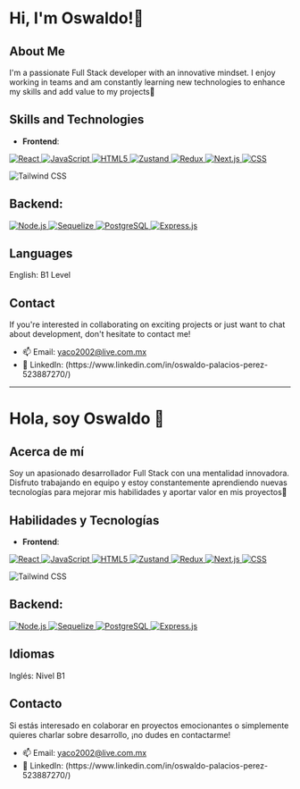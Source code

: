 # Hi, I'm Oswaldo!👋

## About Me
I'm a passionate Full Stack developer with an innovative mindset. I enjoy working in teams and am constantly learning new technologies to enhance my skills and add value to my projects🌟

## Skills and Technologies
- **Frontend**:
<p> 
  <a target="_blank" href="https://img.shields.io/badge/React-61DAFB?style=for-the-badge&logo=react&logoColor=white">
  <img src="https://img.shields.io/badge/React-61DAFB?style=for-the-badge&logo=react&logoColor=white" alt="React">
</a>

<a target="_blank" rel="noopener noreferrer nofollow" href="https://img.shields.io/badge/JavaScript-F7DF1E?style=for-the-badge&logo=javascript&logoColor=black">
    <img src="https://img.shields.io/badge/JavaScript-F7DF1E?style=for-the-badge&logo=javascript&logoColor=black" 
         alt="JavaScript" 
         style="max-width: 100%;">
</a>


<a target="_blank" rel="noopener noreferrer nofollow" href="https://img.shields.io/badge/HTML5-E34F26?style=for-the-badge&logo=html5&logoColor=white">
    <img src="https://img.shields.io/badge/HTML5-E34F26?style=for-the-badge&logo=html5&logoColor=white" 
         alt="HTML5" 
         style="max-width: 100%;">
</a>

<a target="_blank" rel="noopener noreferrer nofollow" href="https://img.shields.io/badge/Zustand-000000?style=for-the-badge&logo=react&logoColor=white">
    <img src="https://img.shields.io/badge/Zustand-000000?style=for-the-badge&logo=react&logoColor=white" 
         alt="Zustand" 
         style="max-width: 100%;">
</a>

<a target="_blank" rel="noopener noreferrer nofollow" href="https://img.shields.io/badge/Redux-764ABC?style=for-the-badge&logo=redux&logoColor=white">
    <img src="https://img.shields.io/badge/Redux-764ABC?style=for-the-badge&logo=redux&logoColor=white" 
         alt="Redux" 
         style="max-width: 100%;">
</a>

<a target="_blank" rel="noopener noreferrer nofollow" href="https://img.shields.io/badge/Next.js-000000?style=for-the-badge&logo=next.js&logoColor=white">
  <img src="https://img.shields.io/badge/Next.js-000000?style=for-the-badge&logo=next.js&logoColor=white" alt="Next.js" data-canonical-src="https://img.shields.io/badge/Next.js-000000?style=for-the-badge&amp;logo=next.js&amp;logoColor=white" style="max-width: 100%;">
</a>
<a target="_blank" rel="noopener noreferrer nofollow" href="https://img.shields.io/badge/CSS3-1572B6?style=for-the-badge&logo=css3&logoColor=white">
    <img src="https://img.shields.io/badge/CSS3-1572B6?style=for-the-badge&logo=css3&logoColor=white" 
         alt="CSS" 
         style="max-width: 100%;">
</a>

<img src="https://img.shields.io/badge/Tailwind_CSS-38B2AC?style=for-the-badge&logo=tailwind-css&logoColor=white" 
     alt="Tailwind CSS" 
     style="max-width: 100%;">

</p>

## **Backend**:
<p>
 <a target="_blank" rel="noopener noreferrer nofollow" href="https://img.shields.io/badge/Node.js-339933?style=for-the-badge&logo=node.js&logoColor=white">
    <img src="https://img.shields.io/badge/Node.js-339933?style=for-the-badge&logo=node.js&logoColor=white" 
         alt="Node.js" 
         style="max-width: 100%;">
</a>

<a target="_blank" rel="noopener noreferrer nofollow" href="https://img.shields.io/badge/Sequelize-52B0E7?style=for-the-badge&logo=sequelize&logoColor=white">
    <img src="https://img.shields.io/badge/Sequelize-52B0E7?style=for-the-badge&logo=sequelize&logoColor=white" 
         alt="Sequelize" 
         style="max-width: 100%;">
</a>

<a target="_blank" rel="noopener noreferrer nofollow" href="https://img.shields.io/badge/PostgreSQL-336791?style=for-the-badge&logo=postgresql&logoColor=white">
    <img src="https://img.shields.io/badge/PostgreSQL-336791?style=for-the-badge&logo=postgresql&logoColor=white" 
         alt="PostgreSQL" 
         style="max-width: 100%;">
</a>

<a target="_blank" rel="noopener noreferrer nofollow" href="https://img.shields.io/badge/Express.js-000000?style=for-the-badge&logo=express&logoColor=white">
    <img src="https://img.shields.io/badge/Express.js-000000?style=for-the-badge&logo=express&logoColor=white" 
         alt="Express.js" 
         style="max-width: 100%;">
</a>

</p>

## Languages
English: B1 Level

## Contact
If you're interested in collaborating on exciting projects or just want to chat about development, don't hesitate to contact me!
<ul>
  <li> 📫 Email: <a href="mailto:yaco2002@live.com.mx">yaco2002@live.com.mx</a> </li>
  <li>💬 LinkedIn: (https://www.linkedin.com/in/oswaldo-palacios-perez-523887270/)</li>
</ul>

---

# Hola, soy Oswaldo 👋

## Acerca de mí
Soy un apasionado desarrollador Full Stack con una mentalidad innovadora. Disfruto trabajando en equipo y estoy constantemente aprendiendo nuevas tecnologías para mejorar mis habilidades y aportar valor en mis proyectos🌟

## Habilidades y Tecnologías
- **Frontend**:
<p> 
  <a target="_blank" href="https://img.shields.io/badge/React-61DAFB?style=for-the-badge&logo=react&logoColor=white">
  <img src="https://img.shields.io/badge/React-61DAFB?style=for-the-badge&logo=react&logoColor=white" alt="React">
</a>

<a target="_blank" rel="noopener noreferrer nofollow" href="https://img.shields.io/badge/JavaScript-F7DF1E?style=for-the-badge&logo=javascript&logoColor=black">
    <img src="https://img.shields.io/badge/JavaScript-F7DF1E?style=for-the-badge&logo=javascript&logoColor=black" 
         alt="JavaScript" 
         style="max-width: 100%;">
</a>


<a target="_blank" rel="noopener noreferrer nofollow" href="https://img.shields.io/badge/HTML5-E34F26?style=for-the-badge&logo=html5&logoColor=white">
    <img src="https://img.shields.io/badge/HTML5-E34F26?style=for-the-badge&logo=html5&logoColor=white" 
         alt="HTML5" 
         style="max-width: 100%;">
</a>

<a target="_blank" rel="noopener noreferrer nofollow" href="https://img.shields.io/badge/Zustand-000000?style=for-the-badge&logo=react&logoColor=white">
    <img src="https://img.shields.io/badge/Zustand-000000?style=for-the-badge&logo=react&logoColor=white" 
         alt="Zustand" 
         style="max-width: 100%;">
</a>

<a target="_blank" rel="noopener noreferrer nofollow" href="https://img.shields.io/badge/Redux-764ABC?style=for-the-badge&logo=redux&logoColor=white">
    <img src="https://img.shields.io/badge/Redux-764ABC?style=for-the-badge&logo=redux&logoColor=white" 
         alt="Redux" 
         style="max-width: 100%;">
</a>

<a target="_blank" rel="noopener noreferrer nofollow" href="https://img.shields.io/badge/Next.js-000000?style=for-the-badge&logo=next.js&logoColor=white">
  <img src="https://img.shields.io/badge/Next.js-000000?style=for-the-badge&logo=next.js&logoColor=white" alt="Next.js" data-canonical-src="https://img.shields.io/badge/Next.js-000000?style=for-the-badge&amp;logo=next.js&amp;logoColor=white" style="max-width: 100%;">
</a>
<a target="_blank" rel="noopener noreferrer nofollow" href="https://img.shields.io/badge/CSS3-1572B6?style=for-the-badge&logo=css3&logoColor=white">
    <img src="https://img.shields.io/badge/CSS3-1572B6?style=for-the-badge&logo=css3&logoColor=white" 
         alt="CSS" 
         style="max-width: 100%;">
</a>

<img src="https://img.shields.io/badge/Tailwind_CSS-38B2AC?style=for-the-badge&logo=tailwind-css&logoColor=white" 
     alt="Tailwind CSS" 
     style="max-width: 100%;">
</p>

## **Backend**:
<p>
  <a target="_blank" rel="noopener noreferrer nofollow" href="https://img.shields.io/badge/Node.js-339933?style=for-the-badge&logo=node.js&logoColor=white">
    <img src="https://img.shields.io/badge/Node.js-339933?style=for-the-badge&logo=node.js&logoColor=white" 
         alt="Node.js" 
         style="max-width: 100%;">
</a>

<a target="_blank" rel="noopener noreferrer nofollow" href="https://img.shields.io/badge/Sequelize-52B0E7?style=for-the-badge&logo=sequelize&logoColor=white">
    <img src="https://img.shields.io/badge/Sequelize-52B0E7?style=for-the-badge&logo=sequelize&logoColor=white" 
         alt="Sequelize" 
         style="max-width: 100%;">
</a>

<a target="_blank" rel="noopener noreferrer nofollow" href="https://img.shields.io/badge/PostgreSQL-336791?style=for-the-badge&logo=postgresql&logoColor=white">
    <img src="https://img.shields.io/badge/PostgreSQL-336791?style=for-the-badge&logo=postgresql&logoColor=white" 
         alt="PostgreSQL" 
         style="max-width: 100%;">
</a>

<a target="_blank" rel="noopener noreferrer nofollow" href="https://img.shields.io/badge/Express.js-000000?style=for-the-badge&logo=express&logoColor=white">
    <img src="https://img.shields.io/badge/Express.js-000000?style=for-the-badge&logo=express&logoColor=white" 
         alt="Express.js" 
         style="max-width: 100%;">
</a>
</p>

## Idiomas
Inglés: Nivel B1

## Contacto
Si estás interesado en colaborar en proyectos emocionantes o simplemente quieres charlar sobre desarrollo, ¡no dudes en contactarme!
<ul>
  <li> 📫 Email: <a href="mailto:yaco2002@live.com.mx">yaco2002@live.com.mx</a> </li>
  <li>💬 LinkedIn: (https://www.linkedin.com/in/oswaldo-palacios-perez-523887270/)</li>
</ul>
